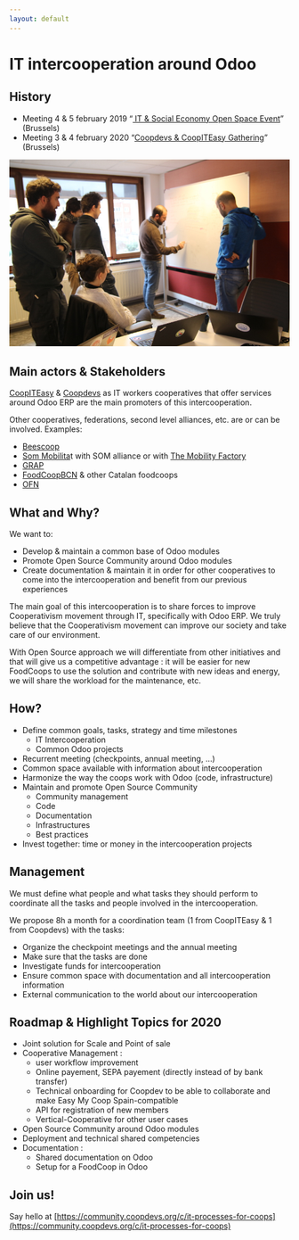 ```yaml
---
layout: default
---
```


# IT intercooperation around Odoo


## History

*   Meeting 4 & 5 february 2019 “[ IT & Social Economy Open Space Event](https://gestion.coopiteasy.be/documents)” (Brussels)
*   Meeting 3 & 4 february 2020 “[Coopdevs & CoopITEasy Gathering](https://docs.google.com/document/d/1Vi8uKbxaH-bBhkafSvwnwlZIsfCFl5_Hk8J1R3T25kI/edit)” (Brussels)

![3 & 4 february 2020 Coopdevs & CoopITEasy Gathering on Brussels](assets/images/brussels2020.JPG)

## Main actors & Stakeholders

[CoopITEasy](https://coopiteasy.be/en/) & [Coopdevs](https://coopdevs.org/) as  IT workers cooperatives that offer services around Odoo ERP are the main promoters of this intercooperation.

Other cooperatives, federations, second level alliances, etc. are or can be involved. Examples: 

*   [Beescoop](http://bees-coop.be/)
*   [Som Mobilita](https://www.sommobilitat.coop/)t with SOM alliance or with [The Mobility Factory](https://www.themobilityfactory.eu/) 
*   [GRAP](http://www.grap.coop/le-groupement/)
*   [FoodCoopBCN](https://foodcoopbcn.cat/) & other Catalan foodcoops
*   [OFN](https://www.openfoodnetwork.org/)

## What and Why?

We want to:

*   Develop & maintain a common base of Odoo modules
*   Promote Open Source Community around Odoo modules
*   Create documentation & maintain it in order for other cooperatives to come into the intercooperation and benefit from our previous experiences

The main goal of this intercooperation is to share forces to improve Cooperativism movement through IT, specifically with Odoo ERP. We truly believe that the Cooperativism movement can improve our society and take care of our environment.

With Open Source approach we will differentiate from other initiatives and that will give us a competitive advantage : it will be easier for new FoodCoops to use the solution and contribute with new ideas and energy, we will share the workload for the maintenance, etc.


## How?

*   Define common goals, tasks, strategy and time milestones
    *   IT Intercooperation
    *   Common Odoo projects
*   Recurrent meeting (checkpoints, annual meeting, …)
*   Common space available with information about intercooperation
*   Harmonize the way the coops work with Odoo (code, infrastructure)
*   Maintain and promote Open Source Community
    *   Community management
    *   Code
    *   Documentation
    *   Infrastructures
    *   Best practices
*   Invest together: time or money in the intercooperation projects

## Management

We must define what people and what tasks they should perform to coordinate all the tasks and people involved in the intercooperation.

We propose 8h a month for a coordination team (1 from CoopITEasy & 1 from Coopdevs) with the tasks:

*   Organize the checkpoint meetings and the annual meeting
*   Make sure that the tasks are done
*   Investigate funds for intercooperation
*   Ensure common space with documentation and all intercooperation information
*   External communication to the world about our intercooperation

## Roadmap & Highlight Topics for 2020

*   Joint solution for Scale and Point of sale
*   Cooperative Management : 
    *   user workflow improvement
    *   Online payement, SEPA payement (directly instead of by bank transfer)
    *   Technical onboarding for Coopdev to be able to collaborate and make Easy My Coop Spain-compatible
    *   API for registration of new members
    *   Vertical-Cooperative for other user cases
*   Open Source Community around Odoo modules
*   Deployment and technical shared competencies
*   Documentation : 
    *   Shared documentation on Odoo
    *   Setup for a FoodCoop in Odoo
    
## Join us! 

Say hello at [https://community.coopdevs.org/c/it-processes-for-coops](https://community.coopdevs.org/c/it-processes-for-coops)